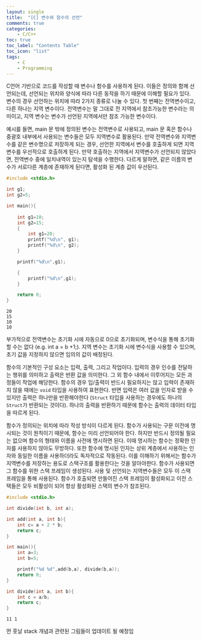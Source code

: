```yaml
---
layout: single
title:  "[C] 변수와 함수의 선언"
comments: true
categories:
    - C/C++
toc: true
toc_label: "Contents Table"
toc_icon: "list"
tags: 
    - C
    - Programming
---
```




C언어 기반으로 코드를 작성할 때 변수나 함수를 사용하게 된다. 이들은 정의와 함께 선언되는데, 선언되는 위치와 양식에 따라 다른 동작을 하기 때문에 이해할 필요가 있다. 변수의 경우 선언하는 위치에 따라 2가지 종류로 나눌 수 있다. 첫 번째는 전역변수이고, 다른 하나는 지역 변수이다. 전역변수는 말 그대로 전 지역에서 참조가능한 변수라는 의미이고, 지역 변수는 변수가 선언된 지역에서만 참조 가능한 변수이다. 



예시를 들면, main 문 밖에 정의된 변수는 전역변수로 사용되고, main 문 혹은 함수나 중괄호 내부에서 사용되는 변수들은 모두 지역변수로 활용된다. 만약 전역변수와 지역변수를 같은 변수명으로 저장하게 되는 경우, 선언한 지역에서 변수를 호출하게 되면 지역변수를 우선적으로 호출하게 된다. 만약 호출하는 지역에서 지역변수가 선언되지 않았다면, 전역변수 중에 일치내역이 있는지 탐색을 수행한다. 다르게 말하면, 같은 이름의 변수가 서로다른 계층에 존재하게 된다면, 활성화 된 계층 값이 우선된다. 



```c
#include <stdio.h>

int g1;
int g2=5;

int main(){
    
    int g1=10;
    int g2=15;
    {
        int g1=20;
        printf("%d\n", g1);
        printf("%d\n", g2);
    }

    printf("%d\n",g1);

    {
        printf("%d\n",g1);
    }

    return 0;
}
```

```
20
15
10
10
```



부가적으로 전역변수는 초기화 시에 자동으로 0으로 초기화되며, 변수식을 통해 초기화 할 수는 없다 (e.g. int a = b +1;). 지역 변수는 초기화 시에 변수식을 사용할 수 있으며, 초기 값을 지정하지 않으면 임의의 값이 배정된다. 



함수의 기본적인 구성 요소는 입력, 출력, 그리고 작업이다. 입력의 경우 인수를 전달하는 행위를 의미하고 출력은 반환 값을 의미한다. 그 외 함수 내에서 이루어지는 모든 과정들이 작업에 해당한다. 함수의 경우 입/출력이 반드시 필요하지는 않고 입력이 존재하지 않을 때에는 `void` 타입을 사용하여 표현한다. 반면 입력은 여러 값을 인자로 받을 수 있지만 출력은 하나만을 반환해야한다 (`Struct` 타입을 사용하는 경우에도 하나의 `Struct`가 반환되는 것이다). 하나의 출력을 반환하기 때문에 함수는 출력의 데이터 타입을 따르게 된다. 



함수가 정의되는 위치에 따라 작성 방식이 다르게 된다. 함수가 사용되는 구문 이전에 명시되는 것이 원칙이기 때문에, 함수는 미리 선언되어야 한다. 하지만 반드시 정의될 필요는 없으며 함수의 형태와 이름을 사전에 명시하면 된다. 이때 명시하는 함수는 정확한 인자를 사용하지 않아도 무방하다. 또한 함수에 명시된 인자는 상위 계층에서 사용하는 인자와 동일한 이름을 사용하더라도 독자적으로 작동된다. 이를 이해하기 위해서는 함수가 지역변수를 저장하는 용도로 스택구조를 활용한다는 것을 알아야한다. 함수가 사용되면 그 함수를 위한 스택 프레임이 생성된다. 사용 및 선언되는 지역변수들은 모두 이 스택 프레임을 통해 사용된다. 함수가 호출되면 만들어진 스택 프레임이 활성화되고 이전 스택들은 모두 비활성이 되어 항상 활성화된 스택의 변수가 참조된다. 


```c
#include <stdio.h>

int divide(int b, int a);

int add(int a, int b){
    int c= a + 2 * b;
    return c;
}

int main(){    
    int a=3;
    int b=5;

    printf("%d %d",add(b,a), divide(b,a));
    return 0;
}

int divide(int a, int b){
    int c = a/b;
    return c;
}
```

```
11 1
```



먼 훗날 stack 개념과 관련된 그림들이 업데이트 될 예정임 